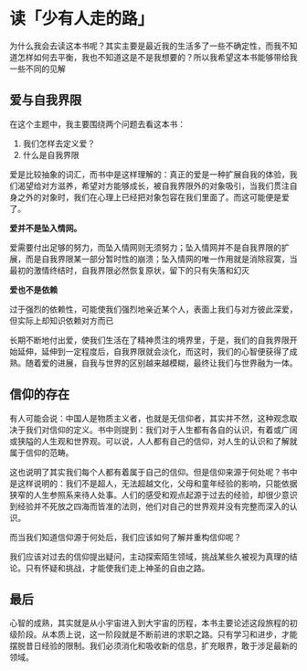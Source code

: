 # 读「少有人走的路」

为什么我会去读这本书呢？其实主要是最近我的生活多了一些不确定性，而我不知道怎样如何去平衡，我也不知道这是不是我想要的？所以我希望这本书能够带给我一些不同的见解

## 爱与自我界限

在这个主题中，我主要围绕两个问题去看这本书：

1. 我们怎样去定义爱？
2. 什么是自我界限

爱是比较抽象的词汇，而书中是这样理解的：真正的爱是一种扩展自我的体验，我们渴望给对方滋养，希望对方能够成长，被自我界限外的对象吸引，当我们贯注自身之外的对象时，我们在心理上已经把对象包容在我们里面了。而这可能便是爱了。

**爱并不是坠入情网。**

爱需要付出足够的努力，而坠入情网则无须努力；坠入情网并不是自我界限的扩展，而是自我界限某一部分暂时性的崩溃；坠入情网的唯一作用就是消除寂寞，当最初的激情终结时，自我界限必然恢复原状，留下的只有失落和幻灭

**爱也不是依赖**

过于强烈的依赖性，可能使我们强烈地亲近某个人，表面上我们与对方彼此深爱，但实际上却知识依赖对方而已

长期不断地付出爱，使我们生活在了精神贯注的境界里，于是，我们的自我界限开始延伸，延伸到一定程度后，自我界限就会淡化，而这时，我们的心智便获得了成熟。随着爱的进展，自我与世界的区别越来越模糊，最终让我们与世界融为一体。

## 信仰的存在

有人可能会说：中国人是物质主义者，也就是无信仰者，其实并不然，这种观念取决于我们对信仰的定义。书中则提到：我们对于人生都有各自的认识，有着或广阔或狭隘的人生观和世界观。可以说，人人都有自己的信仰，对人生的认识和了解就属于信仰的范畴。

这也说明了其实我们每个人都有着属于自己的信仰。但是信仰来源于何处呢？书中是这样说明的：我们不是超人，无法超越文化，父母和童年经验的影响，只能依据狭窄的人生参照系来待人处事。人们的感受和观点起源于过去的经验，却很少意识到经验并不死放之四海而皆准的法则，他们对自己的世界观并没有完整而深入的认识。

而当我们知道信仰源于何处后，我们应该如何了解并重构信仰呢？

我们应该对过去的信仰提出疑问，主动探索陌生领域，挑战某些久被视为真理的结论。只有怀疑和挑战，才能使我们走上神圣的自由之路。

## 最后

心智的成熟，其实就是从小宇宙进入到大宇宙的历程，本书主要论述这段旅程的初级阶段。从本质上说，这一阶段就是不断前进的求职之路。只有学习和进步，才能摆脱昔日经验的限制。我们必须消化和吸收新的信息，扩充眼界，敢于涉足最新的领域。

